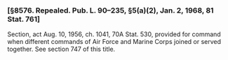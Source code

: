 ### [§8576. Repealed. Pub. L. 90–235, §5(a)(2), Jan. 2, 1968, 81 Stat. 761] ###

Section, act Aug. 10, 1956, ch. 1041, 70A Stat. 530, provided for command when different commands of Air Force and Marine Corps joined or served together. See section 747 of this title.